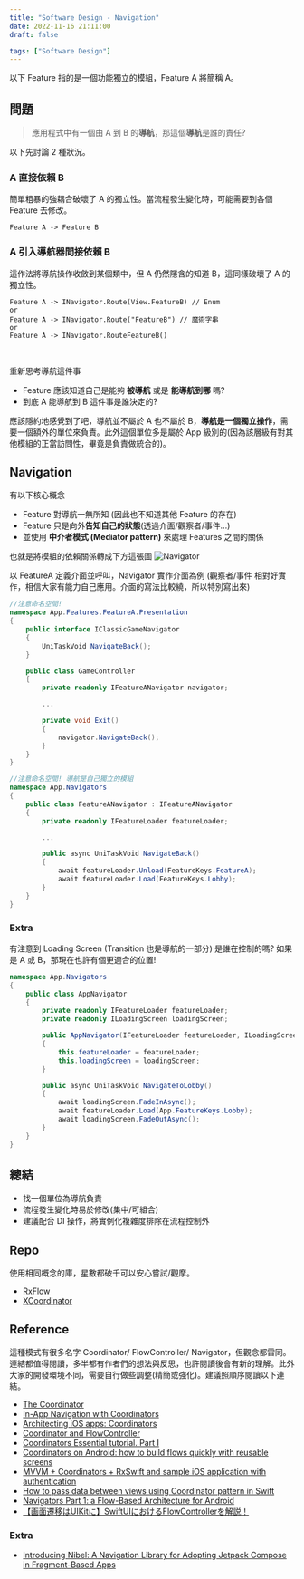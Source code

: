 ```yaml
---
title: "Software Design - Navigation"
date: 2022-11-16 21:11:00
draft: false

tags: ["Software Design"]
---
```


以下 Feature 指的是一個功能獨立的模組，Feature A 將簡稱 A。

## 問題
> 應用程式中有一個由 A 到 B 的**導航**，那這個**導航**是誰的責任? 

以下先討論 2 種狀況。

### A 直接依賴 B
簡單粗暴的強耦合破壞了 A 的獨立性。當流程發生變化時，可能需要到各個 Feature 去修改。
```
Feature A -> Feature B
```
### A 引入導航器間接依賴 B
這作法將導航操作收斂到某個類中，但 A 仍然隱含的知道 B，這同樣破壞了 A 的獨立性。
```
Feature A -> INavigator.Route(View.FeatureB) // Enum
or
Feature A -> INavigator.Route("FeatureB") // 魔術字串
or
Feature A -> INavigator.RouteFeatureB()
```
<br>

重新思考導航這件事
- Feature 應該知道自己是能夠 **被導航** 或是 **能導航到哪** 嗎?
- 到底 A 能導航到 B 這件事是誰決定的?

應該隱約地感覺到了吧，導航並不屬於 A 也不屬於 B，**導航是一個獨立操作**，需要一個額外的單位來負責。此外這個單位多是屬於 App 級別的(因為該層級有對其他模組的正當訪問性，畢竟是負責做統合的)。

## Navigation

有以下核心概念
 - Feature 對導航一無所知 (因此也不知道其他 Feature 的存在)
 - Feature 只是向外**告知自己的狀態**(透過介面/觀察者/事件...)
 - 並使用 **中介者模式 (Mediator pattern)** 來處理 Features 之間的關係

也就是將模組的依賴關係轉成下方這張圖
![Navigator](/images/Navigator.png)

以 FeatureA 定義介面並呼叫，Navigator 實作介面為例 (觀察者/事件 相對好實作，相信大家有能力自己應用。介面的寫法比較繞，所以特別寫出來)
```csharp
//注意命名空間! 
namespace App.Features.FeatureA.Presentation
{
    public interface IClassicGameNavigator
    {
        UniTaskVoid NavigateBack();
    }

    public class GameController
    {
        private readonly IFeatureANavigator navigator;

        ...

        private void Exit()
        {
            navigator.NavigateBack();
        }
    }
}

//注意命名空間! 導航是自己獨立的模組
namespace App.Navigators
{
    public class FeatureANavigator : IFeatureANavigator
    {
        private readonly IFeatureLoader featureLoader;

        ...

        public async UniTaskVoid NavigateBack()
        {
            await featureLoader.Unload(FeatureKeys.FeatureA);
            await featureLoader.Load(FeatureKeys.Lobby);
        }
    }
}
```

### Extra

有注意到 Loading Screen (Transition 也是導航的一部分) 是誰在控制的嗎? 如果是 A 或 B，那現在也許有個更適合的位置!
```csharp
namespace App.Navigators
{
    public class AppNavigator
    {
        private readonly IFeatureLoader featureLoader;
        private readonly ILoadingScreen loadingScreen;

        public AppNavigator(IFeatureLoader featureLoader, ILoadingScreen loadingScreen)
        {
            this.featureLoader = featureLoader;
            this.loadingScreen = loadingScreen;
        }

        public async UniTaskVoid NavigateToLobby()
        {
            await loadingScreen.FadeInAsync();
            await featureLoader.Load(App.FeatureKeys.Lobby);
            await loadingScreen.FadeOutAsync();
        }
    }
}
```

## 總結
- 找一個單位為導航負責
- 流程發生變化時易於修改(集中/可組合)
- 建議配合 DI 操作，將實例化複雜度排除在流程控制外

## Repo
使用相同概念的庫，星數都破千可以安心嘗試/觀摩。
- [RxFlow](https://github.com/RxSwiftCommunity/RxFlow)
- [XCoordinator](https://github.com/QuickBirdEng/XCoordinator)

## Reference
這種模式有很多名字 Coordinator/ FlowController/ Navigator，但觀念都雷同。連結都值得閱讀，多半都有作者們的想法與反思，也許閱讀後會有新的理解。此外大家的開發環境不同，需要自行做些調整(精簡或強化)。建議照順序閱讀以下連結。
- [The Coordinator](https://khanlou.com/2015/01/the-coordinator/)
- [In-App Navigation with Coordinators](https://hannesdorfmann.com/android/coordinators-android/)
- [Architecting iOS apps: Coordinators](https://blog.kulman.sk/architecting-ios-apps-coordinators/)
- [Coordinator and FlowController](https://github.com/onmyway133/blog/issues/106)
- [Coordinators Essential tutorial. Part I](https://medium.com/blacklane-engineering/coordinators-essential-tutorial-part-i-376c836e9ba7)
- [Coordinators on Android: how to build flows quickly with reusable screens](https://monzo.com/blog/coordinators-on-android-building-flows-quickly-with-reusable-screens)
- [MVVM + Coordinators + RxSwift and sample iOS application with authentication](https://wojciechkulik.pl/ios/mvvm-coordinators-rxswift-and-sample-ios-application-with-authentication)
- [How to pass data between views using Coordinator pattern in Swift](https://benoitpasquier.com/data-between-views-using-coordinator-pattern-swift/)
- [Navigators Part 1: a Flow-Based Architecture for Android](https://medium.com/@greg_63957/navigators-part-1-a-flow-based-architecture-for-android-b66df2fa6e79)
- [【画面遷移はUIKitに】SwiftUIにおけるFlowControllerを解説！](https://rookie-programmer.jp/?p=25)

### Extra
- [Introducing Nibel: A Navigation Library for Adopting Jetpack Compose in Fragment-Based Apps](https://medium.com/turo-engineering/introducing-nibel-a-navigation-library-for-adopting-jetpack-compose-in-fragment-based-apps-541c7b2f3f84)